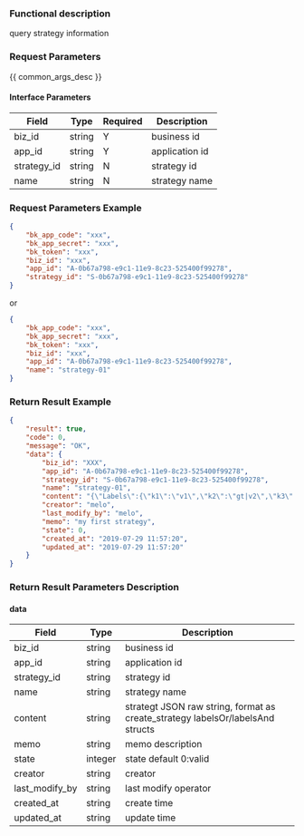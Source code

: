 ### Functional description

query strategy information

### Request Parameters

{{ common_args_desc }}

#### Interface Parameters

| Field       | Type      | Required | Description |
|-------------|-----------|----------|-------------|
| biz_id      |  string   | Y        | business id |
| app_id      |  string   | Y        | application id |
| strategy_id |  string   | N        | strategy id |
| name        |  string   | N        | strategy name |

### Request Parameters Example

```json
{
    "bk_app_code": "xxx",
    "bk_app_secret": "xxx",
    "bk_token": "xxx",
    "biz_id": "xxx",
    "app_id": "A-0b67a798-e9c1-11e9-8c23-525400f99278",
    "strategy_id": "S-0b67a798-e9c1-11e9-8c23-525400f99278"
}
```
or

```json
{
    "bk_app_code": "xxx",
    "bk_app_secret": "xxx",
    "bk_token": "xxx",
    "biz_id": "xxx",
    "app_id": "A-0b67a798-e9c1-11e9-8c23-525400f99278",
    "name": "strategy-01"
}
```

### Return Result Example

```json
{
    "result": true,
    "code": 0,
    "message": "OK",
    "data": {
        "biz_id": "XXX",
        "app_id": "A-0b67a798-e9c1-11e9-8c23-525400f99278",
        "strategy_id": "S-0b67a798-e9c1-11e9-8c23-525400f99278",
        "name": "strategy-01",
        "content": "{\"Labels\":{\"k1\":\"v1\",\"k2\":\"gt|v2\",\"k3\":\"le|v3\"},\"LabelsAnd\":{\"k1\":\"ne|v1\",\"k2\":\"lt|v2\",\"k3\":\"ge|v3\"}}",
        "creator": "melo",
        "last_modify_by": "melo",
        "memo": "my first strategy",
        "state": 0,
        "created_at": "2019-07-29 11:57:20",
        "updated_at": "2019-07-29 11:57:20"
    }
}
```

### Return Result Parameters Description

#### data

| Field          | Type      | Description |
|----------------|-----------|-------------|
| biz_id         |  string   | business id |
| app_id         |  string   | application id |
| strategy_id    |  string   | strategy id |
| name           |  string   | strategy name |
| content        |  string   | strategt JSON raw string, format as create_strategy labelsOr/labelsAnd structs |
| memo           |  string   | memo description |
| state          |  integer  | state default 0:valid |
| creator        |  string   | creator |
| last_modify_by |  string   | last modify operator |
| created_at     |  string   | create time |
| updated_at     |  string   | update time |
